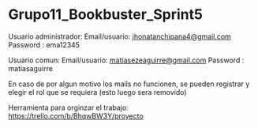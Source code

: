 # Grupo11_Bookbuster_Sprint5

Usuario administrador: 
Email/usuario: jhonatanchipana4@gmail.com
Password : ema12345

Usuario comun: 
Email/usuario: matiasezeaguirre@gmail.com
Password : matiasaguirre

En caso de por algun motivo los mails no funcionen, se pueden registrar y elegir el rol que se requiera (esto luego sera removido)



Herramienta para orginzar el trabajo: https://trello.com/b/BhqwBW3Y/proyecto
